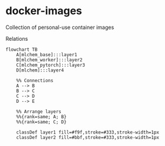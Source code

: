 # docker-images
Collection of personal-use container images

Relations
```mermaid
flowchart TB
    A[mlchem_base]:::layer1
    B[mlchem_worker]:::layer2
    C[mlchem_pytorch]:::layer3
    D[mlchem]:::layer4

    %% Connections
    A --> B
    B --> C
    C --> D
    D --> E

    %% Arrange layers
    %%{rank=same; A; B}
    %%{rank=same; C; D}

    classDef layer1 fill=#f9f,stroke=#333,stroke-width=1px
    classDef layer2 fill=#bbf,stroke=#333,stroke-width=1px
```

